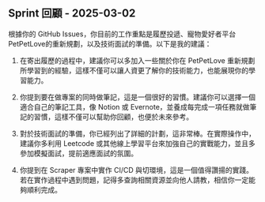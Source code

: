 ## Sprint 回顧 - 2025-03-02

根據你的 GitHub Issues，你目前的工作重點是履歷投遞、寵物愛好者平台PetPetLove的重新規劃，以及技術面試的準備。以下是我的建議：

1. 在寄出履歷的過程中，建議你可以多加入一些關於你在 PetPetLove 重新規劃所學習到的經驗，這樣不僅可以讓人資更了解你的技術能力，也能展現你的學習能力。

2. 你提到要在做專案的同時做筆記，這是一個很好的習慣。建議你可以選擇一個適合自己的筆記工具，像 Notion 或 Evernote，並養成每完成一項任務就做筆記的習慣，這樣不僅可以幫助你回顧，也便於未來參考。

3. 對於技術面試的準備，你已經列出了詳細的計劃，這非常棒。在實際操作中，建議你多利用 Leetcode 或其他線上學習平台來加強自己的實戰能力，並且多參加模擬面試，提前適應面試的氛圍。

4. 你提到在 Scraper 專案中實作 CI/CD 與切環境，這是一個值得讚揚的實踐。若在實作過程中遇到問題，記得多查詢相關資源並向他人請教，相信你一定能夠順利完成。

